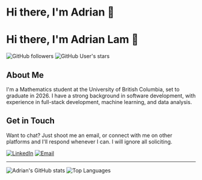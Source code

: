 # Hi there, I'm Adrian 👋

# Hi there, I'm Adrian Lam 👋

![GitHub followers](https://img.shields.io/github/followers/adrianlamdev?style=social)
![GitHub User's stars](https://img.shields.io/github/stars/adrianlamdev?style=social)

## About Me
I'm a Mathematics student at the University of British Columbia, set to graduate in 2026. I have a strong background in software development, with experience in full-stack development, machine learning, and data analysis.

## Get in Touch
Want to chat? Just shoot me an email, or connect with me on other platforms and I'll respond whenever I can. I will ignore all soliciting.

[![LinkedIn](https://img.shields.io/badge/-LinkedIn-black?style=flat-square&logo=linkedin)](https://ca.linkedin.com/in/adrianlamdev)
[![Email](https://img.shields.io/badge/-Twitter-black?style=flat-square&logo=twitter)](mailto:adrian@lams.cc)

---

![Adrian's GitHub stats](https://github-readme-stats.vercel.app/api?username=adrianlamdev&show_icons=true&theme=radical)
![Top Languages](https://github-readme-stats.vercel.app/api/top-langs/?username=adrianlamdev&layout=compact&theme=radical)
